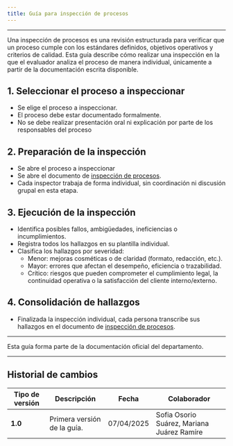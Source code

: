 ```yaml
---
title: Guía para inspección de procesos
---
```


---

Una inspección de procesos es una revisión estructurada para verificar que un proceso cumple con los estándares definidos, objetivos operativos y criterios de calidad. Esta guía describe cómo realizar una inspección en la que el evaluador analiza el proceso de manera individual, únicamente a partir de la documentación escrita disponible.

## 1. Seleccionar el proceso a inspeccionar
- Se elige el proceso a inspeccionar.
- El proceso debe estar documentado formalmente.
- No se debe realizar presentación oral ni explicación por parte de los responsables del proceso


## 2. Preparación de la inspección

- Se abre el proceso a inspeccionar
- Se abre el documento de [inspección de procesos](https://docs.google.com/spreadsheets/d/1vx75XHU_-Rcc5imMnnispFnWB35lfRncsK3IhLGf9fA/edit?usp=sharing).
- Cada inspector trabaja de forma individual, sin coordinación ni discusión grupal en esta etapa. 


## 3. Ejecución de la inspección

- Identifica posibles fallos, ambigüedades, ineficiencias o incumplimientos.
- Registra todos los hallazgos en su plantilla individual.
- Clasifica los hallazgos por severidad:
    - Menor: mejoras cosméticas o de claridad (formato, redacción, etc.).
    - Mayor: errores que afectan el desempeño, eficiencia o trazabilidad.
    - Crítico: riesgos que pueden comprometer el cumplimiento legal, la continuidad operativa o la satisfacción del cliente interno/externo.

## 4. Consolidación de hallazgos

- ​​Finalizada la inspección individual, cada persona transcribe sus hallazgos en el documento de [inspección de procesos](https://docs.google.com/spreadsheets/d/1vx75XHU_-Rcc5imMnnispFnWB35lfRncsK3IhLGf9fA/edit?usp=sharing).

---

Esta guía forma parte de la documentación oficial del departamento.


---

## Historial de cambios

| **Tipo de versión** | **Descripción** | **Fecha**  | **Colaborador** |
| ------------------- | --------------- | ---------- | --------------- |
| **1.0**             | Primera versión de la guía. | 07/04/2025 | Sofia Osorio Suárez, Mariana Juárez Ramíre  |